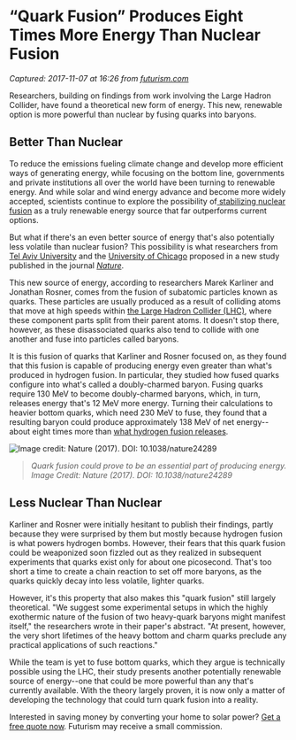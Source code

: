 # “Quark Fusion” Produces Eight Times More Energy Than Nuclear Fusion

_Captured: 2017-11-07 at 16:26 from [futurism.com](https://futurism.com/quark-fusion-produces-eight-times-energy-nuclear-fusion/)_

Researchers, building on findings from work involving the Large Hadron Collider, have found a theoretical new form of energy. This new, renewable option is more powerful than nuclear by fusing quarks into baryons.

## Better Than Nuclear

To reduce the emissions fueling climate change and develop more efficient ways of generating energy, while focusing on the bottom line, governments and private institutions all over the world have been turning to renewable energy. And while solar and wind energy advance and become more widely accepted, scientists continue to explore the possibility of[ stabilizing nuclear fusion](https://futurism.com/a-startup-claims-to-have-found-a-solution-to-stabilize-nuclear-fusion/) as a truly renewable energy source that far outperforms current options.

But what if there's an even better source of energy that's also potentially less volatile than nuclear fusion? This possibility is what researchers from [Tel Aviv University](https://english.tau.ac.il/) and the [University of Chicago](https://www.uchicago.edu/) proposed in a new study published in the journal _[Nature](https://www.nature.com/articles/nature24289)_.

This new source of energy, according to researchers Marek Karliner and Jonathan Rosner, comes from the fusion of subatomic particles known as quarks. These particles are usually produced as a result of colliding atoms that move at high speeds within [the Large Hadron Collider (LHC)](https://futurism.com/a-new-discovery-by-the-lhc-hints-at-physics-beyond-the-standard-model/), where these component parts split from their parent atoms. It doesn't stop there, however, as these disassociated quarks also tend to collide with one another and fuse into particles called baryons.

It is this fusion of quarks that Karliner and Rosner focused on, as they found that this fusion is capable of producing energy even greater than what's produced in hydrogen fusion. In particular, they studied how fused quarks configure into what's called a doubly-charmed baryon. Fusing quarks require 130 MeV to become doubly-charmed baryons, which, in turn, releases energy that's 12 MeV more energy. Turning their calculations to heavier bottom quarks, which need 230 MeV to fuse, they found that a resulting baryon could produce approximately 138 MeV of net energy--about eight times more than [what hydrogen fusion releases](https://futurism.com/mit-researchers-have-discovered-a-way-to-increase-nuclear-fusions-energy-output/).

![Image credit: Nature \(2017\). DOI: 10.1038/nature24289](https://futurism.com/wp-content/uploads/2017/11/5a005efbab4cd.jpg)

> _Quark fusion could prove to be an essential part of producing energy. Image Credit: Nature (2017). DOI: 10.1038/nature24289_

## Less Nuclear Than Nuclear

Karliner and Rosner were initially hesitant to publish their findings, partly because they were surprised by them but mostly because hydrogen fusion is what powers hydrogen bombs. However, their fears that this quark fusion could be weaponized soon fizzled out as they realized in subsequent experiments that quarks exist only for about one picosecond. That's too short a time to create a chain reaction to set off more baryons, as the quarks quickly decay into less volatile, lighter quarks.

However, it's this property that also makes this "quark fusion" still largely theoretical. "We suggest some experimental setups in which the highly exothermic nature of the fusion of two heavy-quark baryons might manifest itself," the researchers wrote in their paper's abstract. "At present, however, the very short lifetimes of the heavy bottom and charm quarks preclude any practical applications of such reactions."

While the team is yet to fuse bottom quarks, which they argue is technically possible using the LHC, their study presents another potentially renewable source of energy--one that could be more powerful than any that's currently available. With the theory largely proven, it is now only a matter of developing the technology that could turn quark fusion into a reality.

Interested in saving money by converting your home to solar power? [Get a free quote now](https://understandsolar.com/aff/futurism/?lead_source=4484dde0ab050a77975a8b772fb4bf4a&tracking_code=p1). Futurism may receive a small commission.
